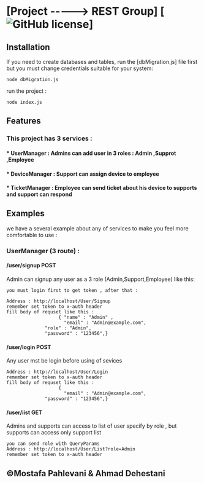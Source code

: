 # [Project -----> REST Group] [![GitHub license](https://img.shields.io/badge/license-MIT-blue.svg)]

## Installation

If you need to create databases and tables, run the [dbMigration.js] file first
but you must change credentials suitable for your system:
```
node dbMigration.js
```
run the project :
```
node index.js
```

## Features

### This project has 3 services :
#### * UserManager : Admins can add user in 3 roles : Admin ,Supprot ,Employee
#### * DeviceManager : Support can assign device to employee
#### * TicketManager : Employee can send ticket about his device to supports and support can respond

## Examples
we have a several example about any of services to make you feel more comfortable to use :

### UserManager (3 route) :

#### /user/signup   POST
Admin can signup any user as a 3 role (Admin,Support,Employee) like this:
```
you must login first to get token , after that :

Address : http://localhost/User/Signup
remember set token to x-auth header
fill body of requset like this :
                   { "name" : "Admin" ,
                     "email" : "Admin@example.com",
	          "role" : "Admin",
	          "password" : "123456",}
```

#### /user/login     POST
Any user mst be login before using of sevices
```
Address : http://localhost/User/Login
remember set token to x-auth header
fill body of requset like this :
                   { 
                     "email" : "Admin@example.com",
	          "password" : "123456",}
```
#### /user/iist        GET
Admins and supports can access to list of user specify by role , but supports can access only support list
```
you can send role with QueryParams
Address : http://localhost/User/List?role=Admin
remember set token to x-auth header
```






## ©Mostafa Pahlevani & Ahmad Dehestani